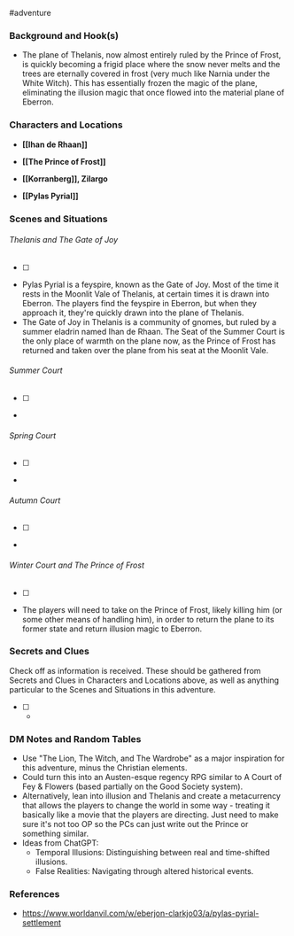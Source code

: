  #adventure 

### Background and Hook(s)

* The plane of Thelanis, now almost entirely ruled by the Prince of Frost, is quickly becoming a frigid place where the snow never melts and the trees are eternally covered in frost (very much like Narnia under the White Witch). This has essentially frozen the magic of the plane, eliminating the illusion magic that once flowed into the material plane of Eberron.

### Characters and Locations

* **[[Ihan de Rhaan]]**
* **[[The Prince of Frost]]**

* **[[Korranberg]], Zilargo**
* **[[Pylas Pyrial]]**

### Scenes and Situations

###### Thelanis and The Gate of Joy
 - [ ] 
- Pylas Pyrial is a feyspire, known as the Gate of Joy. Most of the time it rests in the Moonlit Vale of Thelanis, at certain times it is drawn into Eberron. The players find the feyspire in Eberron, but when they approach it, they're quickly drawn into the plane of Thelanis.
- The Gate of Joy in Thelanis is a community of gnomes, but ruled by a summer eladrin named Ihan de Rhaan. The Seat of the Summer Court is the only place of warmth on the plane now, as the Prince of Frost has returned and taken over the plane from his seat at the Moonlit Vale.

###### Summer Court
 - [ ] 
- 

###### Spring Court
 - [ ] 
- 

###### Autumn Court
 - [ ] 
- 

###### Winter Court and The Prince of Frost
 - [ ] 
- The players will need to take on the Prince of Frost, likely killing him (or some other means of handling him), in order to return the plane to its former state and return illusion magic to Eberron.

### Secrets and Clues
Check off as information is received. These should be gathered from Secrets and Clues in Characters and Locations above, as well as anything particular to the Scenes and Situations in this adventure.

 - [ ] -

### DM Notes and Random Tables

- Use "The Lion, The Witch, and The Wardrobe" as a major inspiration for this adventure, minus the Christian elements.
- Could turn this into an Austen-esque regency RPG similar to A Court of Fey & Flowers (based partially on the Good Society system).
- Alternatively, lean into illusion and Thelanis and create a metacurrency that allows the players to change the world in some way - treating it basically like a movie that the players are directing. Just need to make sure it's not too OP so the PCs can just write out the Prince or something similar.
- Ideas from ChatGPT:
	- Temporal Illusions: Distinguishing between real and time-shifted illusions.
	- False Realities: Navigating through altered historical events.

### References

- https://www.worldanvil.com/w/eberjon-clarkjo03/a/pylas-pyrial-settlement
